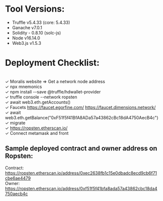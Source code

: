 # Tool Versions:
* Truffle v5.4.33 (core: 5.4.33)
* Ganache v7.0.1
* Solidity - 0.8.10 (solc-js)
* Node v16.14.0
* Web3.js v1.5.3

# Deployment Checklist:
</br>&check; Moralis website => Get a network node address
</br>&check; npx mnemonics
</br>&check; npm install --save @truffle/hdwallet-provider
</br>&check; truffle console --network ropsten
</br>&check; await web3.eth.getAccounts()
</br>&check; Faucets https://faucet.egorfine.com/ https://faucet.dimensions.network/
</br>&check; await web3.eth.getBalance("0xF51f5f41BfA8ADa57a43862cBc18dA4750AecB4c")
</br>&check; migrate
</br>&check; https://ropsten.etherscan.io/
</br>&check; Connect metamask and front

## Sample deployed contract and owner address on Ropsten:

Contract: https://ropsten.etherscan.io/address/0xec2638fb1c15e0dbadc8ecd9cb6f71cbe6ae4479 </br>
Owner: https://ropsten.etherscan.io/address/0xf51f5f41bfa8ada57a43862cbc18da4750aecb4c
